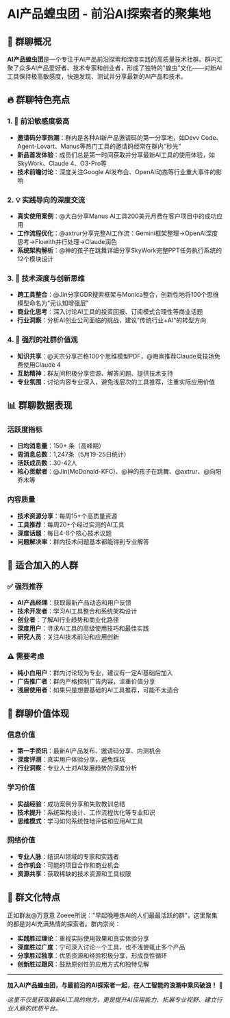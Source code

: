 # AI产品蝗虫团 - 前沿AI探索者的聚集地

## 🌟 群聊概况

**AI产品蝗虫团**是一个专注于AI产品前沿探索和深度实践的高质量技术社群。群内汇聚了众多AI产品爱好者、技术专家和创业者，形成了独特的"蝗虫"文化——对新AI工具保持极高敏感度，快速发现、测试并分享最新的AI产品和技术。

## 🔥 群聊特色亮点

### 1. 🚀 前沿敏感度极高

- **邀请码分享热潮**：群内是各种AI新产品邀请码的第一分享地，如Devv Code、Agent-Lovart、Manus等热门工具的邀请码经常在群内"秒光"
- **新品首发体验**：成员们总是第一时间获取并分享最新AI工具的使用体验，如SkyWork、Claude 4、O3-Pro等
- **技术前瞻讨论**：深度关注Google AI发布会、OpenAI动态等行业重大事件的影响

### 2. 💡 实践导向的深度交流
- **真实使用案例**：@大白分享Manus AI工具200美元月费在客户项目中的成功应用
- **工作流程优化**：@axtrur分享完整AI工作流：Gemini框架整理→OpenAI深度思考→Flowith并行处理→Claude润色
- **系统架构解析**：@神的孩子在跳舞详细分享SkyWork完整PPT任务执行系统的12个模块设计

### 3. 🧠 技术深度与创新思维
- **跨工具整合**：@Jin分享GDR搜索框架与Monica整合，创新性地将100个思维模型命名为"元认知增强层"
- **商业化思考**：深入讨论AI工具的投资回报、订阅模式合理性等商业话题
- **行业洞察**：分析AI创业公司面临的挑战，建议"传统行业+AI"的转型方向

### 4. 🤝 强烈的社群价值观
- **知识共享**：@天宗分享芒格100个思维模型PDF，@晦熹推荐Claude竞技场免费使用Claude 4
- **互助精神**：群友间积极分享资源、解答问题、提供技术支持
- **专业氛围**：讨论内容专业深入，避免浅层次的工具推荐，注重实际应用价值

## 📊 群聊数据表现

### 活跃度指标
- **日均消息量**：150+ 条（高峰期）
- **周消息总数**：1,247条（5月19-25日统计）
- **活跃成员数**：30-42人
- **核心贡献者**：@Jin(McDonald-KFC)、@神的孩子在跳舞、@axtrur、@向阳乔木等

### 内容质量
- **技术资源分享**：每周15+个高质量资源
- **工具推荐**：每周20+个经过实测的AI工具
- **深度话题**：每日4-8个核心技术议题
- **问题解决率**：群内技术问题基本都能得到专业解答

## 🎯 适合加入的人群

### ✅ 强烈推荐
- **AI产品经理**：获取最新产品动态和用户反馈
- **技术开发者**：学习AI工具整合和系统架构设计
- **创业者**：了解AI行业趋势和商业化路径
- **深度用户**：寻求AI工具的高级使用技巧和最佳实践
- **研究人员**：关注AI技术前沿和应用创新

### ⚠️ 需要考虑
- **纯小白用户**：群内讨论较为专业，建议有一定AI基础后加入
- **广告推广者**：群内严格控制广告内容，注重价值分享
- **浅层使用者**：如果只是想要基础的AI工具推荐，可能不太适合

## 💎 群聊价值体现

### 信息价值
- **第一手资讯**：最新AI产品发布、邀请码分享、内测机会
- **深度评测**：真实用户体验分享，避免踩坑
- **行业洞察**：专业人士对AI发展趋势的深度分析

### 学习价值
- **实战经验**：成功案例分享和失败教训总结
- **技术提升**：系统架构设计、工作流程优化等专业知识
- **思维模式**：学习如何系统性地评估和应用AI工具

### 网络价值
- **专业人脉**：结识AI领域的专家和实践者
- **合作机会**：可能的项目合作和商业机会
- **资源共享**：获取稀缺的技术资源和工具权限

## 🌈 群文化特点

正如群友@万意意 Zoeee所说："早起晚睡炼AI的人们最最活跃的群"，这里聚集的都是对AI充满热情的探索者。群内崇尚：

- **实践胜过理论**：重视实际使用效果和真实体验分享
- **深度胜过广度**：宁可深入讨论一个工具，也不浅尝辄止多个产品
- **分享胜过独享**：优质资源和经验积极分享，形成良性循环
- **创新胜过跟风**：鼓励原创性的应用方式和独特见解

---

**加入AI产品蝗虫团，与最前沿的AI探索者一起，在人工智能的浪潮中乘风破浪！** 🚀

*这里不仅是获取最新AI工具的地方，更是提升AI应用能力、拓展专业视野、建立行业人脉的优质平台。*